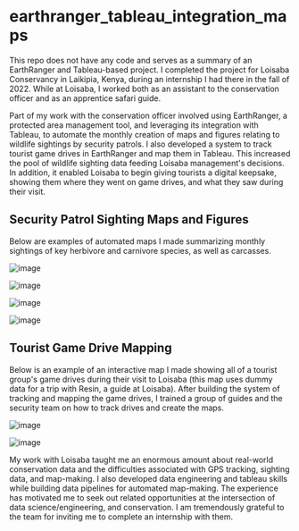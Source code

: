 # earthranger_tableau_integration_maps

This repo does not have any code and serves as a summary of an EarthRanger and Tableau-based project. I completed the project for Loisaba Conservancy in Laikipia, Kenya, during an internship I had there in the fall of 2022. While at Loisaba, I worked both as an assistant to the conservation officer and as an apprentice safari guide.

Part of my work with the conservation officer involved using EarthRanger, a protected area management tool, and leveraging its integration with Tableau, to automate the monthly creation of maps and figures relating to wildlife sightings by security patrols. I also developed a system to track tourist game drives in EarthRanger and map them in Tableau. This increased the pool of wildlife sighting data feeding Loisaba management's decisions. In addition, it enabled Loisaba to begin giving tourists a digital keepsake, showing them where they went on game drives, and what they saw during their visit.


## Security Patrol Sighting Maps and Figures

Below are examples of automated maps I made summarizing monthly sightings of key herbivore and carnivore species, as well as carcasses.

![image](https://github.com/TeodoroTopa/earthranger_tableau_integration_maps/assets/27015256/04d93114-059d-4b44-b42f-fc88c5577aac)


![image](https://github.com/TeodoroTopa/earthranger_tableau_integration_maps/assets/27015256/a5498ab9-08b2-46a6-9f7d-391fb7139545)


![image](https://github.com/TeodoroTopa/earthranger_tableau_integration_maps/assets/27015256/ece54cc0-35f3-4ebc-9a13-d6ef1e8ee60d)


![image](https://github.com/TeodoroTopa/earthranger_tableau_integration_maps/assets/27015256/8a5e2a4d-4074-4cb5-a1b5-b9bf3aecf078)



## Tourist Game Drive Mapping

Below is an example of an interactive map I made showing all of a tourist group's game drives during their visit to Loisaba (this map uses dummy data for a trip with Resin, a guide at Loisaba). After building the system of tracking and mapping the game drives, I trained a group of guides and the security team on how to track drives and create the maps.

![image](https://github.com/TeodoroTopa/earthranger_tableau_integration_maps/assets/27015256/24455644-797a-49f9-9843-13cebf30e190)


![image](https://github.com/TeodoroTopa/earthranger_tableau_integration_maps/assets/27015256/b41ce366-02fe-452c-9f97-ce785170aad4)


My work with Loisaba taught me an enormous amount about real-world conservation data and the difficulties associated with GPS tracking, sighting data, and map-making. I also developed data engineering and tableau skills while building data pipelines for automated map-making. The experience has motivated me to seek out related opportunities at the intersection of data science/engineering, and conservation. I am tremendously grateful to the team for inviting me to complete an internship with them.
